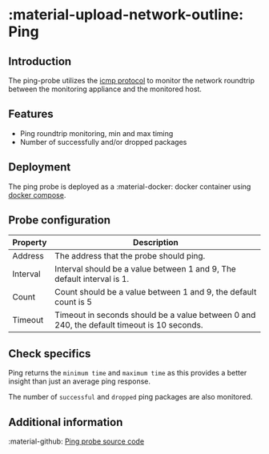 # :material-upload-network-outline: Ping

## Introduction

The ping-probe utilizes the [icmp protocol](https://en.wikipedia.org/wiki/Ping_(networking_utility)) to monitor the network roundtrip between the monitoring appliance and the monitored host.

## Features

* Ping roundtrip monitoring, min and max timing
* Number of successfully and/or dropped packages

## Deployment

The ping probe is deployed as a :material-docker: docker container using [docker compose](appliance/docker_compose.md).

## Probe configuration

Property | Description
---------|------------------------
Address  | The address that the probe should ping.
Interval | Interval should be a value between 1 and 9, The default interval is 1.
Count    | Count should be a value between 1 and 9, the default count is 5
Timeout  | Timeout in seconds should be a value between 0 and 240, the default timeout is 10 seconds.

## Check specifics

Ping returns the `minimum time` and `maximum time` as this provides a better insight than just an average ping response.

The number of `successful` and `dropped` ping packages are also monitored.

## Additional information

:material-github: [Ping probe source code](https://github.com/infrasonar/ping-probe)